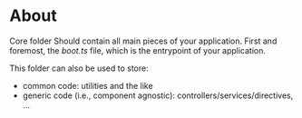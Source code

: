 # About
Core folder 
Should contain all main pieces of your application.
First and foremost, the *boot.ts* file, which is the entrypoint of your application.

This folder can also be used to store:
* common code: utilities and the like
* generic code (i.e., component agnostic): controllers/services/directives, ...
